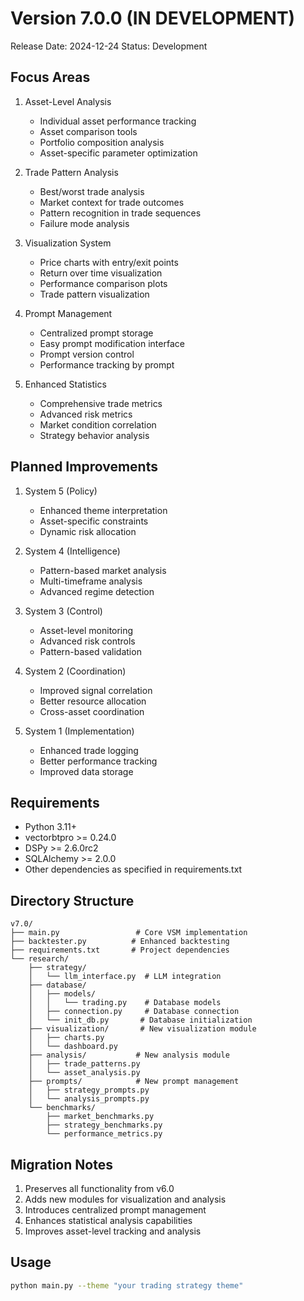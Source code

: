 # Version 7.0.0 (IN DEVELOPMENT)

Release Date: 2024-12-24
Status: Development

## Focus Areas
1. Asset-Level Analysis
   - Individual asset performance tracking
   - Asset comparison tools
   - Portfolio composition analysis
   - Asset-specific parameter optimization

2. Trade Pattern Analysis
   - Best/worst trade analysis
   - Market context for trade outcomes
   - Pattern recognition in trade sequences
   - Failure mode analysis

3. Visualization System
   - Price charts with entry/exit points
   - Return over time visualization
   - Performance comparison plots
   - Trade pattern visualization

4. Prompt Management
   - Centralized prompt storage
   - Easy prompt modification interface
   - Prompt version control
   - Performance tracking by prompt

5. Enhanced Statistics
   - Comprehensive trade metrics
   - Advanced risk metrics
   - Market condition correlation
   - Strategy behavior analysis

## Planned Improvements
1. System 5 (Policy)
   - Enhanced theme interpretation
   - Asset-specific constraints
   - Dynamic risk allocation

2. System 4 (Intelligence)
   - Pattern-based market analysis
   - Multi-timeframe analysis
   - Advanced regime detection

3. System 3 (Control)
   - Asset-level monitoring
   - Advanced risk controls
   - Pattern-based validation

4. System 2 (Coordination)
   - Improved signal correlation
   - Better resource allocation
   - Cross-asset coordination

5. System 1 (Implementation)
   - Enhanced trade logging
   - Better performance tracking
   - Improved data storage

## Requirements
- Python 3.11+
- vectorbtpro >= 0.24.0
- DSPy >= 2.6.0rc2
- SQLAlchemy >= 2.0.0
- Other dependencies as specified in requirements.txt

## Directory Structure
```
v7.0/
├── main.py                 # Core VSM implementation
├── backtester.py          # Enhanced backtesting
├── requirements.txt       # Project dependencies
└── research/
    ├── strategy/
    │   └── llm_interface.py  # LLM integration
    ├── database/
    │   ├── models/
    │   │   └── trading.py    # Database models
    │   ├── connection.py     # Database connection
    │   └── init_db.py       # Database initialization
    ├── visualization/       # New visualization module
    │   ├── charts.py
    │   └── dashboard.py
    ├── analysis/           # New analysis module
    │   ├── trade_patterns.py
    │   └── asset_analysis.py
    ├── prompts/            # New prompt management
    │   ├── strategy_prompts.py
    │   └── analysis_prompts.py
    └── benchmarks/
        ├── market_benchmarks.py
        ├── strategy_benchmarks.py
        └── performance_metrics.py
```

## Migration Notes
1. Preserves all functionality from v6.0
2. Adds new modules for visualization and analysis
3. Introduces centralized prompt management
4. Enhances statistical analysis capabilities
5. Improves asset-level tracking and analysis

## Usage
```bash
python main.py --theme "your trading strategy theme"
``` 